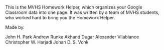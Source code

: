 This is the MVHS Homework Helper, which organizes your Google Classroom data into one page.
It was written by a team of MVHS students, who worked hard to bring you the Homework Helper.

Made by:

John H. Park
Andrew Runke
Akhand Dugar
Alexander Vilablance 
Christopher W. Harjadi
Johan D. S. Vonk
